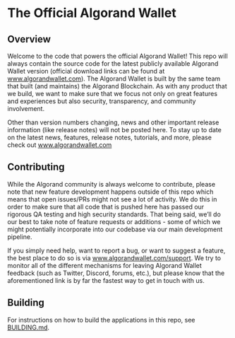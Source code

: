 # The Official Algorand Wallet

## Overview
Welcome to the code that powers the official Algorand Wallet! This repo will always contain the source code for the latest publicly available Algorand Wallet version (official download links can be found at www.algorandwallet.com). The Algorand Wallet is built by the same team that built (and maintains) the Algorand Blockchain. As with any product that we build, we want to make sure that we focus not only on great features and experiences but also security, transparency, and community involvement.

Other than version numbers changing, news and other important release information (like release notes) will not be posted here. To stay up to date on the latest news, features, release notes, tutorials, and more, please check out www.algorandwallet.com  

## Contributing
While the Algorand community is always welcome to contribute, please note that new feature development happens outside of this repo which means that open issues/PRs might not see a lot of activity. We do this in order to make sure that all code that is pushed here has passed our rigorous QA testing and high security standards. That being said, we’ll do our best to take note of feature requests or additions - some of which we might potentially incorporate into our codebase via our main development pipeline. 

If you simply need help, want to report a bug, or want to suggest a feature, the best place to do so is via www.algorandwallet.com/support. We try to monitor all of the different mechanisms for leaving Algorand Wallet feedback (such as Twitter, Discord, forums, etc.), but please know that the aforementioned link is by far the fastest way to get in touch with us. 

## Building
For instructions on how to build the applications in this repo, see [BUILDING.md](./BUILDING.md).

